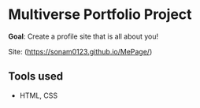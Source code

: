 # Multiverse Portfolio Project 

**Goal**: Create a profile site that is all about you!

Site: (https://sonam0123.github.io/MePage/)

## Tools used 
* HTML, CSS
